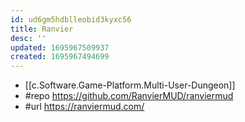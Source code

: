 ```yaml
---
id: ud6gm5hdblleobid3kyxc56
title: Ranvier
desc: ''
updated: 1695967509937
created: 1695967494699
---
```


- [[c.Software.Game-Platform.Multi-User-Dungeon]]
- #repo https://github.com/RanvierMUD/ranviermud
- #url https://ranviermud.com/
